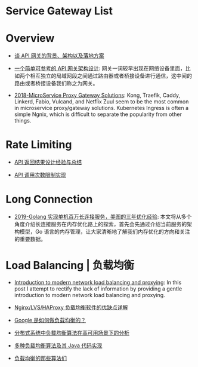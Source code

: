 # Service Gateway List

# Overview

- [谈 API 网关的背景、架构以及落地方案](http://www.infoq.com/cn/news/2016/07/API-background-architecture-floo)

- [一个简单可参考的 API 网关架构设计](https://parg.co/8KN): 网关一词较早出现在网络设备里面，比如两个相互独立的局域网段之间通过路由器或者桥接设备进行通信，这中间的路由或者桥接设备我们称之为网关。

- [2018-MicroService Proxy Gateway Solutions](https://gist.github.com/StevenACoffman/acf1133da6c5ff5226c0f6eb8fbd8132): Kong, Traefik, Caddy, Linkerd, Fabio, Vulcand, and Netflix Zuul seem to be the most common in microservice proxy/gateway solutions. Kubernetes Ingress is often a simple Ngnix, which is difficult to separate the popularity from other things.

# Rate Limiting

- [API 返回结果设计经验与总结](http://tutuge.me/2016/05/02/design-json-api-respoense/)

- [API 调用次数限制实现](https://zhuanlan.zhihu.com/p/20872901)

# Long Connection

- [2019-Golang 实现单机百万长连接服务，美图的三年优化经验](https://mp.weixin.qq.com/s/xavjsa4NzRiVRxyMhifCDg): 本文将从多个角度介绍长连接服务在内存优化路上的探索，首先会先通过介绍当前服务的架构模型，Go 语言的内存管理，让大家清晰地了解我们内存优化的方向和关注的重要数据。

# Load Balancing | 负载均衡

- [Introduction to modern network load balancing and proxying](http://t.cn/RQAfr5x): In this post I attempt to rectify the lack of information by providing a gentle introduction to modern network load balancing and proxying.

- [Nginx/LVS/HAProxy 负载均衡软件的优缺点详解](http://os.51cto.com/art/201407/446441.htm)

- [Google 是如何做负载均衡的？](https://zhuanlan.zhihu.com/p/23826170)

- [分布式系统中负载均衡算法在高可用场景下的分析](http://tech.youzan.com/load-balancing-algorithm/)

- [多种负载均衡算法及其 Java 代码实现](http://www.duzhi.me/article/864.html)

- [负载均衡的那些算法们 ](http://mp.weixin.qq.com/s?__biz=MzA3MDExNzcyNA==&mid=2650392075&idx=1&sn=fca2ebeca258e15f78a43c44bbb6153d&scene=0#wechat_redirect)
